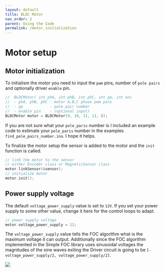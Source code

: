 ```yaml
---
layout: default
title: BLDC Motor
nav_order: 2
parent: Using the Code
permalink: /motor_initialization
---
```


# Motor setup


## Motor initialization
To initialism the motor you need to input the `pwm` pins, number of `pole pairs` and optionally driver `enable` pin.
```cpp
//  BLDCMotor( int phA, int phB, int phC, int pp, int en)
//  - phA, phB, phC - motor A,B,C phase pwm pins
//  - pp            - pole pair number
//  - enable pin    - (optional input)
BLDCMotor motor = BLDCMotor(9, 10, 11, 11, 8);
```
If you are not sure what your `pole_paris` number is I included an example code to estimate your `pole_paris` number in the examples `find_pole_pairs_number.ino`. I hope it helps. 

To finalize the motor setup the sensor is added to the motor and the `init` function is called.
```cpp
// link the motor to the sensor
// either Encoder class or MagneticSensor class
motor.linkSensor(&sensor);
// initialize motor
motor.init();
```


## Power supply voltage
The default  `voltage_power_supply`  value is set to `12V`. If you set your power supply to some other value, change it here for the control loops to adapt.
```cpp
// power supply voltage
motor.voltage_power_supply = 12;
```
The `voltage_power_supply` value tells the FOC algorithm what is the maximum voltage it can output. Additionally since the FOC algorithm implemented in the Simple FOC library uses sinusoidal voltages the magnitudes of the sine waves exiting the Driver circuit is going to be  `[-voltage_power_supply/2, voltage_power_supply/2]`.

<img src="../extras/Images/sine_foc.png" >

